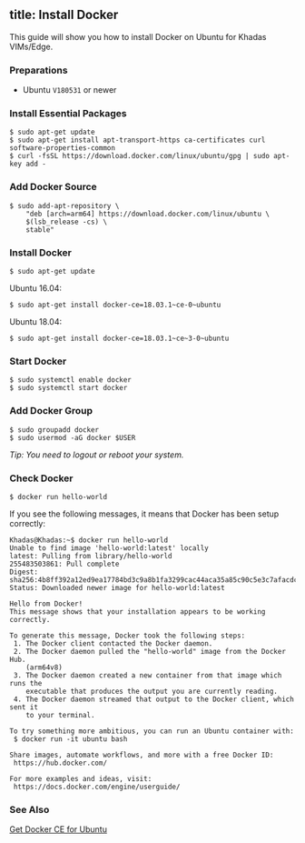 title: Install Docker
---

This guide will show you how to install Docker on Ubuntu for Khadas VIMs/Edge.

### Preparations
* Ubuntu `V180531` or newer

### Install Essential Packages
```
$ sudo apt-get update
$ sudo apt-get install apt-transport-https ca-certificates curl software-properties-common
$ curl -fsSL https://download.docker.com/linux/ubuntu/gpg | sudo apt-key add -
```
### Add Docker Source
```
$ sudo add-apt-repository \
	"deb [arch=arm64] https://download.docker.com/linux/ubuntu \
	$(lsb_release -cs) \
	stable"
```
### Install Docker
```
$ sudo apt-get update
```
Ubuntu 16.04:
```
$ sudo apt-get install docker-ce=18.03.1~ce-0~ubuntu
```

Ubuntu 18.04:
```
$ sudo apt-get install docker-ce=18.03.1~ce~3-0~ubuntu
```

### Start Docker
```
$ sudo systemctl enable docker
$ sudo systemctl start docker
```

### Add Docker Group
```
$ sudo groupadd docker
$ sudo usermod -aG docker $USER
```

*Tip: You need to logout or reboot your system.*

### Check Docker
```
$ docker run hello-world
```

If you see the following messages, it means that Docker has been setup correctly:
```
Khadas@Khadas:~$ docker run hello-world
Unable to find image 'hello-world:latest' locally
latest: Pulling from library/hello-world
255483503861: Pull complete 
Digest: sha256:4b8ff392a12ed9ea17784bd3c9a8b1fa3299cac44aca35a85c90c5e3c7afacdc
Status: Downloaded newer image for hello-world:latest

Hello from Docker!
This message shows that your installation appears to be working correctly.

To generate this message, Docker took the following steps:
 1. The Docker client contacted the Docker daemon.
 2. The Docker daemon pulled the "hello-world" image from the Docker Hub.
    (arm64v8)
 3. The Docker daemon created a new container from that image which runs the
    executable that produces the output you are currently reading.
 4. The Docker daemon streamed that output to the Docker client, which sent it
    to your terminal.

To try something more ambitious, you can run an Ubuntu container with:
 $ docker run -it ubuntu bash

Share images, automate workflows, and more with a free Docker ID:
 https://hub.docker.com/

For more examples and ideas, visit:
 https://docs.docker.com/engine/userguide/
```

### See Also
[Get Docker CE for Ubuntu](https://docs.docker.com/install/linux/docker-ce/ubuntu/)
